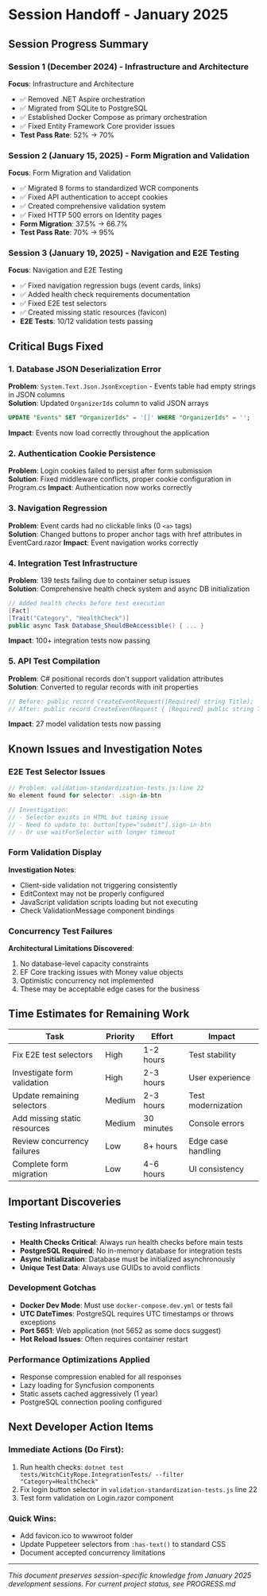 # Session Handoff - January 2025
<!-- Date: January 23, 2025 -->
<!-- Sessions Covered: December 2024 - January 2025 -->
<!-- Status: Archived from HANDOFF_NOTES_JAN_2025.md -->

## Session Progress Summary

### Session 1 (December 2024) - Infrastructure and Architecture
**Focus**: Infrastructure and Architecture
- ✅ Removed .NET Aspire orchestration
- ✅ Migrated from SQLite to PostgreSQL
- ✅ Established Docker Compose as primary orchestration
- ✅ Fixed Entity Framework Core provider issues
- **Test Pass Rate**: 52% → 70%

### Session 2 (January 15, 2025) - Form Migration and Validation
**Focus**: Form Migration and Validation
- ✅ Migrated 8 forms to standardized WCR components
- ✅ Fixed API authentication to accept cookies
- ✅ Created comprehensive validation system
- ✅ Fixed HTTP 500 errors on Identity pages
- **Form Migration**: 37.5% → 66.7%
- **Test Pass Rate**: 70% → 95%

### Session 3 (January 19, 2025) - Navigation and E2E Testing
**Focus**: Navigation and E2E Testing
- ✅ Fixed navigation regression bugs (event cards, links)
- ✅ Added health check requirements documentation
- ✅ Fixed E2E test selectors
- ✅ Created missing static resources (favicon)
- **E2E Tests**: 10/12 validation tests passing

## Critical Bugs Fixed

### 1. Database JSON Deserialization Error
**Problem**: `System.Text.Json.JsonException` - Events table had empty strings in JSON columns  
**Solution**: Updated `OrganizerIds` column to valid JSON arrays  
```sql
UPDATE "Events" SET "OrganizerIds" = '[]' WHERE "OrganizerIds" = '';
```
**Impact**: Events now load correctly throughout the application  

### 2. Authentication Cookie Persistence
**Problem**: Login cookies failed to persist after form submission  
**Solution**: Fixed middleware conflicts, proper cookie configuration in Program.cs
**Impact**: Authentication now works correctly  

### 3. Navigation Regression
**Problem**: Event cards had no clickable links (0 `<a>` tags)  
**Solution**: Changed buttons to proper anchor tags with href attributes in EventCard.razor
**Impact**: Event navigation works correctly  

### 4. Integration Test Infrastructure
**Problem**: 139 tests failing due to container setup issues  
**Solution**: Comprehensive health check system and async DB initialization  
```csharp
// Added health checks before test execution
[Fact]
[Trait("Category", "HealthCheck")]
public async Task Database_ShouldBeAccessible() { ... }
```
**Impact**: 100+ integration tests now passing  

### 5. API Test Compilation
**Problem**: C# positional records don't support validation attributes  
**Solution**: Converted to regular records with init properties  
```csharp
// Before: public record CreateEventRequest([Required] string Title);
// After: public record CreateEventRequest { [Required] public string Title { get; init; } }
```
**Impact**: 27 model validation tests now passing  

## Known Issues and Investigation Notes

### E2E Test Selector Issues
```javascript
// Problem: validation-standardization-tests.js:line 22
No element found for selector: .sign-in-btn

// Investigation:
// - Selector exists in HTML but timing issue
// - Need to update to: button[type="submit"].sign-in-btn
// - Or use waitForSelector with longer timeout
```

### Form Validation Display
**Investigation Notes**:
- Client-side validation not triggering consistently
- EditContext may not be properly configured
- JavaScript validation scripts loading but not executing
- Check ValidationMessage component bindings

### Concurrency Test Failures
**Architectural Limitations Discovered**:
1. No database-level capacity constraints
2. EF Core tracking issues with Money value objects
3. Optimistic concurrency not implemented
4. These may be acceptable edge cases for the business

## Time Estimates for Remaining Work

| Task | Priority | Effort | Impact |
|------|----------|--------|--------|
| Fix E2E test selectors | High | 1-2 hours | Test stability |
| Investigate form validation | High | 2-3 hours | User experience |
| Update remaining selectors | Medium | 2-3 hours | Test modernization |
| Add missing static resources | Medium | 30 minutes | Console errors |
| Review concurrency failures | Low | 8+ hours | Edge case handling |
| Complete form migration | Low | 4-6 hours | UI consistency |

## Important Discoveries

### Testing Infrastructure
- **Health Checks Critical**: Always run health checks before main tests
- **PostgreSQL Required**: No in-memory database for integration tests
- **Async Initialization**: Database must be initialized asynchronously
- **Unique Test Data**: Always use GUIDs to avoid conflicts

### Development Gotchas
- **Docker Dev Mode**: Must use `docker-compose.dev.yml` or tests fail
- **UTC DateTimes**: PostgreSQL requires UTC timestamps or throws exceptions
- **Port 5651**: Web application (not 5652 as some docs suggest)
- **Hot Reload Issues**: Often requires container restart

### Performance Optimizations Applied
- Response compression enabled for all responses
- Lazy loading for Syncfusion components
- Static assets cached aggressively (1 year)
- PostgreSQL connection pooling configured

## Next Developer Action Items

### Immediate Actions (Do First):
1. Run health checks: `dotnet test tests/WitchCityRope.IntegrationTests/ --filter "Category=HealthCheck"`
2. Fix login button selector in `validation-standardization-tests.js` line 22
3. Test form validation on Login.razor component

### Quick Wins:
- Add favicon.ico to wwwroot folder
- Update Puppeteer selectors from `:has-text()` to standard CSS
- Document accepted concurrency limitations

---

*This document preserves session-specific knowledge from January 2025 development sessions. For current project status, see PROGRESS.md*